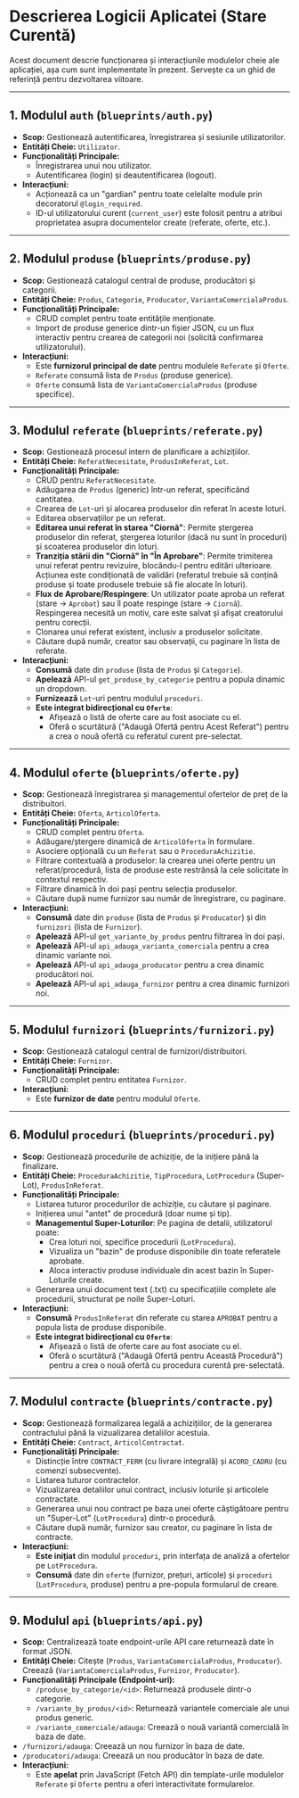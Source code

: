 # Descrierea Logicii Aplicatei (Stare Curentă)

Acest document descrie funcționarea și interacțiunile modulelor cheie ale aplicației, așa cum sunt implementate în prezent. Servește ca un ghid de referință pentru dezvoltarea viitoare.

---

## 1. Modulul `auth` (`blueprints/auth.py`)

- **Scop:** Gestionează autentificarea, înregistrarea și sesiunile utilizatorilor.
- **Entități Cheie:** `Utilizator`.
- **Funcționalități Principale:**
  - Înregistrarea unui nou utilizator.
  - Autentificarea (login) și deautentificarea (logout).
- **Interacțiuni:**
  - Acționează ca un "gardian" pentru toate celelalte module prin decoratorul `@login_required`.
  - ID-ul utilizatorului curent (`current_user`) este folosit pentru a atribui proprietatea asupra documentelor create (referate, oferte, etc.).

---

## 2. Modulul `produse` (`blueprints/produse.py`)

- **Scop:** Gestionează catalogul central de produse, producători și categorii.
- **Entități Cheie:** `Produs`, `Categorie`, `Producator`, `VariantaComercialaProdus`.
- **Funcționalități Principale:**
  - CRUD complet pentru toate entitățile menționate.
  - Import de produse generice dintr-un fișier JSON, cu un flux interactiv pentru crearea de categorii noi (solicită confirmarea utilizatorului).
- **Interacțiuni:**
  - Este **furnizorul principal de date** pentru modulele `Referate` și `Oferte`.
  - `Referate` consumă lista de `Produs` (produse generice).
  - `Oferte` consumă lista de `VariantaComercialaProdus` (produse specifice).

---

## 3. Modulul `referate` (`blueprints/referate.py`)

- **Scop:** Gestionează procesul intern de planificare a achizițiilor.
- **Entități Cheie:** `ReferatNecesitate`, `ProdusInReferat`, `Lot`.
- **Funcționalități Principale:**
  - CRUD pentru `ReferatNecesitate`.
  - Adăugarea de `Produs` (generic) într-un referat, specificând cantitatea.
  - Crearea de `Lot`-uri și alocarea produselor din referat în aceste loturi.
  - Editarea observațiilor pe un referat.
  - **Editarea unui referat în starea "Ciornă"**: Permite ștergerea produselor din referat, ștergerea loturilor (dacă nu sunt în proceduri) și scoaterea produselor din loturi.
  - **Tranziția stării din "Ciornă" în "În Aprobare"**: Permite trimiterea unui referat pentru revizuire, blocându-l pentru editări ulterioare. Acțiunea este condiționată de validări (referatul trebuie să conțină produse și toate produsele trebuie să fie alocate în loturi).
  - **Flux de Aprobare/Respingere**: Un utilizator poate aproba un referat (stare -> `Aprobat`) sau îl poate respinge (stare -> `Ciornă`). Respingerea necesită un motiv, care este salvat și afișat creatorului pentru corecții.
  - Clonarea unui referat existent, inclusiv a produselor solicitate.
  - Căutare după număr, creator sau observații, cu paginare în lista de referate.
- **Interacțiuni:**
  - **Consumă** date din `produse` (lista de `Produs` și `Categorie`).
  - **Apelează** API-ul `get_produse_by_categorie` pentru a popula dinamic un dropdown.
  - **Furnizează** `Lot`-uri pentru modulul `proceduri`.
  - **Este integrat bidirecțional cu `Oferte`**:
    - Afișează o listă de oferte care au fost asociate cu el.
    - Oferă o scurtătură ("Adaugă Ofertă pentru Acest Referat") pentru a crea o nouă ofertă cu referatul curent pre-selectat.

---

## 4. Modulul `oferte` (`blueprints/oferte.py`)

- **Scop:** Gestionează înregistrarea și managementul ofertelor de preț de la distribuitori.
- **Entități Cheie:** `Oferta`, `ArticolOferta`.
- **Funcționalități Principale:**
  - CRUD complet pentru `Oferta`.
  - Adăugare/ștergere dinamică de `ArticolOferta` în formulare.
  - Asociere opțională cu un `Referat` sau o `ProceduraAchizitie`.
  - Filtrare contextuală a produselor: la crearea unei oferte pentru un referat/procedură, lista de produse este restrânsă la cele solicitate în contextul respectiv.
  - Filtrare dinamică în doi pași pentru selecția produselor.
  - Căutare după nume furnizor sau număr de înregistrare, cu paginare.
- **Interacțiuni:**
  - **Consumă** date din `produse` (lista de `Produs` și `Producator`) și din `furnizori` (lista de `Furnizor`).
  - **Apelează** API-ul `get_variante_by_produs` pentru filtrarea în doi pași.
  - **Apelează** API-ul `api_adauga_varianta_comerciala` pentru a crea dinamic variante noi.
  - **Apelează** API-ul `api_adauga_producator` pentru a crea dinamic producători noi.
  - **Apelează** API-ul `api_adauga_furnizor` pentru a crea dinamic furnizori noi.

---

## 5. Modulul `furnizori` (`blueprints/furnizori.py`)

- **Scop:** Gestionează catalogul central de furnizori/distribuitori.
- **Entități Cheie:** `Furnizor`.
- **Funcționalități Principale:**
  - CRUD complet pentru entitatea `Furnizor`.
- **Interacțiuni:**
  - Este **furnizor de date** pentru modulul `Oferte`.

---

## 6. Modulul `proceduri` (`blueprints/proceduri.py`)

- **Scop:** Gestionează procedurile de achiziție, de la inițiere până la finalizare.
- **Entități Cheie:** `ProceduraAchizitie`, `TipProcedura`, `LotProcedura` (Super-Lot), `ProdusInReferat`.
- **Funcționalități Principale:**
  - Listarea tuturor procedurilor de achiziție, cu căutare și paginare.
  - Inițierea unui "antet" de procedură (doar nume și tip).
  - **Managementul Super-Loturilor**: Pe pagina de detalii, utilizatorul poate:
    - Crea loturi noi, specifice procedurii (`LotProcedura`).
    - Vizualiza un "bazin" de produse disponibile din toate referatele aprobate.
    - Aloca interactiv produse individuale din acest bazin în Super-Loturile create.
  - Generarea unui document text (.txt) cu specificațiile complete ale procedurii, structurat pe noile Super-Loturi.
- **Interacțiuni:**
  - **Consumă** `ProdusInReferat` din referate cu starea `APROBAT` pentru a popula lista de produse disponibile.
  - **Este integrat bidirecțional cu `Oferte`**:
    - Afișează o listă de oferte care au fost asociate cu el.
    - Oferă o scurtătură ("Adaugă Ofertă pentru Această Procedură") pentru a crea o nouă ofertă cu procedura curentă pre-selectată.

---

## 7. Modulul `contracte` (`blueprints/contracte.py`)

- **Scop:** Gestionează formalizarea legală a achizițiilor, de la generarea contractului până la vizualizarea detaliilor acestuia.
- **Entități Cheie:** `Contract`, `ArticolContractat`.
- **Funcționalități Principale:**
  - Distincție între `CONTRACT_FERM` (cu livrare integrală) și `ACORD_CADRU` (cu comenzi subsecvente).
  - Listarea tuturor contractelor.
  - Vizualizarea detaliilor unui contract, inclusiv loturile și articolele contractate.
  - Generarea unui nou contract pe baza unei oferte câștigătoare pentru un "Super-Lot" (`LotProcedura`) dintr-o procedură.
  - Căutare după număr, furnizor sau creator, cu paginare în lista de contracte.
- **Interacțiuni:**
  - **Este inițiat** din modulul `proceduri`, prin interfața de analiză a ofertelor pe `LotProcedura`.
  - **Consumă** date din `oferte` (furnizor, prețuri, articole) și `proceduri` (`LotProcedura`, produse) pentru a pre-popula formularul de creare.

---

## 9. Modulul `api` (`blueprints/api.py`)

- **Scop:** Centralizează toate endpoint-urile API care returnează date în format JSON.
- **Entități Cheie:** Citește (`Produs`, `VariantaComercialaProdus`, `Producator`). Creează (`VariantaComercialaProdus`, `Furnizor`, `Producator`).
- **Funcționalități Principale (Endpoint-uri):**
  - `/produse_by_categorie/<id>`: Returnează produsele dintr-o categorie.
  - `/variante_by_produs/<id>`: Returnează variantele comerciale ale unui produs generic.
  - `/variante_comerciale/adauga`: Creează o nouă variantă comercială în baza de date.
- `/furnizori/adauga`: Creează un nou furnizor în baza de date.
- `/producatori/adauga`: Creează un nou producător în baza de date.
- **Interacțiuni:**
  - Este **apelat** prin JavaScript (Fetch API) din template-urile modulelor `Referate` și `Oferte` pentru a oferi interactivitate formularelor.
